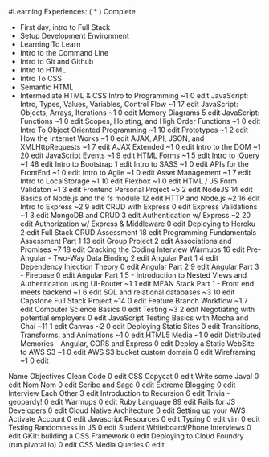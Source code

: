 #Learning Experiences:  ( * ) Complete

* First day, intro to Full Stack
* Setup Development Environment
* Learning To Learn
* Intro to the Command Line
* Intro to Git and Github
* Intro to HTML
* Intro To CSS
* Semantic HTML
* Intermediate HTML & CSS
Intro to Programming	~1	0	edit
JavaScript: Intro, Types, Values, Variables, Control Flow	~1	17	edit
JavaScript: Objects, Arrays, Iterations	~1	0	edit
Memory Diagrams		5	edit
JavaScript: Functions	~1	0	edit
Scopes, Hoisting, and High Order Functions	~1	0	edit
Intro To Object Oriented Programming	~1	10	edit
Prototypes	~1	2	edit
How the Internet Works	~1	0	edit
AJAX, API, JSON, and XMLHttpRequests	~1	7	edit
AJAX Extended	~1	0	edit
Intro to the DOM	~1	20	edit
JavaScript Events	~1	9	edit
HTML Forms	~1	5	edit
Intro to jQuery	~1	48	edit
Intro to Bootstrap		1	edit
Intro to SASS	~1	0	edit
APIs for the FrontEnd	~1	0	edit
Intro to Agile	~1	0	edit
Asset Management	~1	7	edit
Intro to LocalStorage	~1	10	edit
Flexbox	~1	0	edit
HTML / JS Form Validaton	~1	3	edit
Frontend Personal Project	~5	2	edit
NodeJS		14	edit
Basics of Node.js and the fs module		12	edit
HTTP and Node.js	~2	16	edit
Intro to Express	~2	9	edit
CRUD with Express		0	edit
Express Validations	~1	3	edit
MongoDB and CRUD		3	edit
Authentication w/ Express	~2	20	edit
Authorization w/ Express & Middleware		0	edit
Deploying to Heroku		2	edit
Full Stack CRUD Assessment		18	edit
Programming Fundamentals Assessment Part 1		13	edit
Group Project		2	edit
Associations and Promises	~7	18	edit
Cracking the Coding Interview Warmups		16	edit
Pre-Angular - Two-Way Data Binding		2	edit
Angular Part 1		4	edit
Dependency Injection Theory		0	edit
Angular Part 2		9	edit
Angular Part 3 - Firebase		0	edit
Angular Part 1.5 - Introduction to Nested Views and Authentication using UI-Router	~1	1	edit
MEAN Stack Part 1 - Front end meets backend	~1	6	edit
SQL and relational databases	~3	10	edit
Capstone Full Stack Project	~14	0	edit
Feature Branch Workflow	~1	7	edit
Computer Science Basics		0	edit
Testing	~3	2	edit
Negotiating with potential employers		0	edit
JavaScript Testing Basics with Mocha and Chai	~11	1	edit
Canvas	~2	0	edit
Deploying Static Sites		0	edit
Transitions, Transforms, and Animations	~1	0	edit
HTML5 Media	~1	0	edit
Distributed Memories - Angular, CORS and Express		0	edit
Deploy a Static WebSite to AWS S3	~1	0	edit
AWS S3 bucket custom domain		0	edit
Wireframing	~1	0	edit


Name	Objectives
Clean Code	0	edit
CSS Copycat	0	edit
Write some Java!	0	edit
Nom Nom	0	edit
Scribe and Sage	0	edit
Extreme Blogging	0	edit
Interview Each Other	3	edit
Introduction to Recursion	6	edit
Trivia - geopardy!	0	edit
Warmups	0	edit
Ruby Language	89	edit
Rails for JS Developers	0	edit
Cloud Native Architecture	0	edit
Setting up your AWS Activate Account	0	edit
Javascript Resources	0	edit
Typing	0	edit
vim	0	edit
Testing Randomness in JS	0	edit
Student Whiteboard/Phone Interviews	0	edit
GKit: building a CSS Framework	0	edit
Deploying to Cloud Foundry (run.pivotal.io)	0	edit
CSS Media Queries	0	edit
